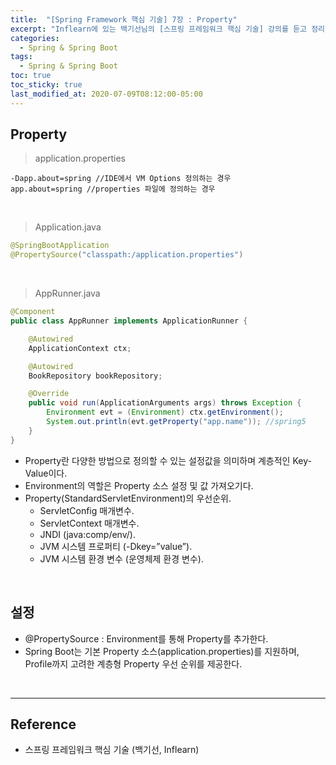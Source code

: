 ```yaml
---
title:  "[Spring Framework 핵심 기술] 7장 : Property"
excerpt: "Inflearn에 있는 백기선님의 [스프링 프레임워크 핵심 기술] 강의를 듣고 정리한 필기입니다."
categories:
  - Spring & Spring Boot
tags:
  - Spring & Spring Boot
toc: true
toc_sticky: true
last_modified_at: 2020-07-09T08:12:00-05:00
---
```


## Property

> application.properties

```properties
-Dapp.about=spring //IDE에서 VM Options 정의하는 경우
app.about=spring //properties 파일에 정의하는 경우
```

<br>

> Application.java

```java
@SpringBootApplication
@PropertySource("classpath:/application.properties")
```

<br>

> AppRunner.java

```java
@Component
public class AppRunner implements ApplicationRunner {

    @Autowired
    ApplicationContext ctx;

    @Autowired
    BookRepository bookRepository;

    @Override
    public void run(ApplicationArguments args) throws Exception {
        Environment evt = (Environment) ctx.getEnvironment();
        System.out.println(evt.getProperty("app.name")); //spring5
    }
}
```

* Property란 다양한 방법으로 정의할 수 있는 설정값을 의미하며 계층적인 Key-Value이다.
* Environment의 역할은 Property 소스 설정 및 값 가져오기다.
* Property(StandardServletEnvironment)의 우선순위.
  * ServletConfig 매개변수.
  * ServletContext 매개변수.
  * JNDI (java:comp/env/).
  * JVM 시스템 프로퍼티 (-Dkey=”value”).
  * JVM 시스템 환경 변수 (운영체제 환경 변수).

<br>

## 설정

* @PropertySource : Environment를 통해 Property를 추가한다.
* Spring Boot는 기본 Property 소스(application.properties)를 지원하며, Profile까지 고려한 계층형 Property 우선 순위를 제공한다.

<br>

---

## Reference

*	스프링 프레임워크 핵심 기술 (백기선, Inflearn)
